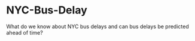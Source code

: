 # NYC-Bus-Delay
What do we know about NYC bus delays and can bus delays be predicted ahead of time?
